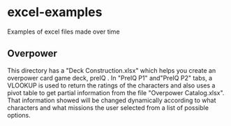 # excel-examples
Examples of excel files made over time
## Overpower
This directory has a "Deck Construction.xlsx" which helps you create an overpower card game deck, preIQ . In "PreIQ P1" and"PreIQ P2" tabs, a VLOOKUP is used to return the ratings of the characters and also uses a pivot table to get partial information from the file "Overpower Catalog.xlsx". That information showed will be changed dynamically according to what characters and what missions the user selected from a list of possible options.

